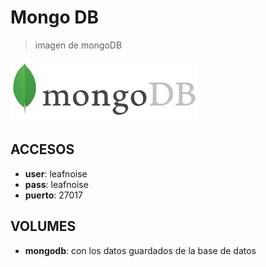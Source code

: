 # Mongo DB
> imagen de mongoDB

![alt text](img/MongoDB.png)

## ACCESOS

* **user**: leafnoise
* **pass**: leafnoise
* **puerto**: 27017

## VOLUMES

* **mongodb**: con los datos guardados de la base de datos